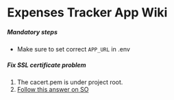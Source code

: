 # Expenses Tracker App Wiki

##### Mandatory steps
* Make sure to set correct `APP_URL` in .env

##### Fix SSL certificate problem
1. The cacert.pem is under project root.
2. [Follow this answer on SO](http://stackoverflow.com/a/32095378/178163)